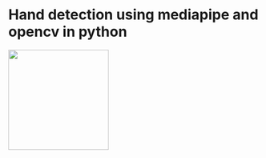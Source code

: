 # Hand detection using mediapipe and opencv in python

<img src='https://github.com/GH0STH4CKER/hand_detection/blob/main/sample_video.gif' width=200>
